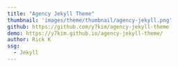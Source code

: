 ```yaml
---
title: "Agency Jekyll Theme"
thumbnail: 'images/theme/thumbnail/agency-jekyll.png'
github: https://github.com/y7kim/agency-jekyll-theme
demo: https://y7kim.github.io/agency-jekyll-theme/
author: Rick K
ssg:
  - Jekyll
---
```

